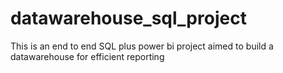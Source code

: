 # datawarehouse_sql_project
This is an end to end SQL plus power bi project aimed to build a datawarehouse for efficient reporting
